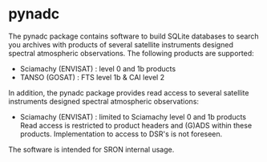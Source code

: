 pynadc
======

The pynadc package contains software to build SQLite databases to search you
archives with products of several satellite instruments designed spectral
atmospheric observations. The following products are supported:
 * Sciamachy (ENVISAT) :  level 0 and 1b products
 * TANSO (GOSAT) : FTS level 1b & CAI level 2

In addition, the pynadc package provides read access to several satellite
instruments designed spectral atmospheric observations:
 * Sciamachy (ENVISAT) :  limited to Sciamachy level 0 and 1b products
      Read access is restricted to product headers and (G)ADS within these
      products. Implementation to access to DSR's is not foreseen.

The software is intended for SRON internal usage.
